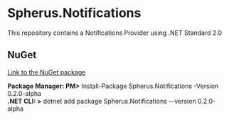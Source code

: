 # Spherus.Notifications

This repository contains a Notifications Provider using .NET Standard 2.0

## NuGet

[Link to the NuGet package](https://www.nuget.org/packages/Spherus.Notifications/)

**Package Manager: PM>** Install-Package Spherus.Notifications -Version 0.2.0-alpha <br />
**.NET CLI: >** dotnet add package Spherus.Notifications --version 0.2.0-alpha
